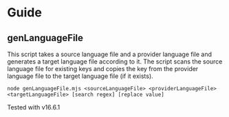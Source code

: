 # Guide
## genLanguageFile
This script takes a source language file and a provider language file and generates a target language file according to it.
The script scans the source language file for existing keys and copies the key from the provider language file to the target language file (if it exists).

```
node genLanguageFile.mjs <sourceLanguageFile> <providerLanguageFile> <targetLanguageFile> [search regex] [replace value]
```

Tested with v16.6.1